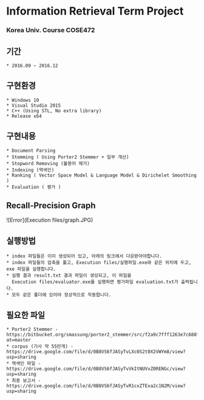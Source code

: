 # Information Retrieval Term Project
### Korea Univ. Course COSE472

## 기간
    * 2016.09 ~ 2016.12

## 구현환경
    * Windows 10
    * Visual Studio 2015
    * C++ (Using STL, No extra library) 
    * Release x64

## 구현내용
    * Document Parsing
    * Stemming ( Using Porter2 Stemmer + 일부 개선)
    * Stopword Removing (불용어 제거)
    * Indexing (역색인)
    * Ranking ( Vector Space Model & Language Model & Dirichelet Smoothing )
    * Evaluation ( 평가 )

## Recall-Precision Graph
![Error](Execution files/graph.JPG)

## 실행방법
    * index 파일들은 이미 생성되어 있고, 아래의 링크에서 다운받아야합니다.
    * index 파일들의 압축을 풀고, Execution files/실행파일.exe와 같은 위치에 두고, exe 파일을 실행합니다.
    * 실행 결과 result.txt 결과 파일이 생성되고, 이 파일을
      Execution files/evaluator.exe를 실행하면 평가파일 evaluation.txt가 출력됩니다.
    * 모두 같은 폴더에 있어야 정상적으로 작동합니다.

## 필요한 파일
    * Porter2 Stemmer - https://bitbucket.org/smassung/porter2_stemmer/src/f2a9c7fff1263e7c688fbef681fb01fe01059573?at=master
    * corpus (기사 약 55만개) - https://drive.google.com/file/d/0B8VS6fJASyTvLXc0S2t0X2VWYm8/view?usp=sharing
    * 역색인 파일 - https://drive.google.com/file/d/0B8VS6fJASyTvVkItNUVvZ0RENGc/view?usp=sharing
    * 최종 보고서 - https://drive.google.com/file/d/0B8VS6fJASyTvR1cxZTExa2c1N2M/view?usp=sharing